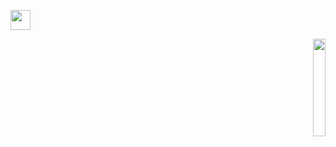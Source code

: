 <img src="https://github.com/blackcater/blackcater/raw/main/images/Hi.gif" height="32"/></h1>
<p align="right" width="100%">
    <img width="20%" src="https://media.giphy.com/media/lRLzrbhmh5pFf4jOga/giphy.gif"> 
</p>
